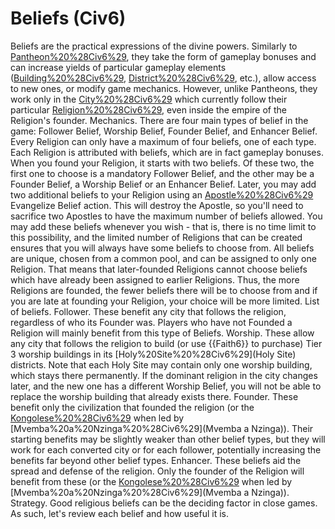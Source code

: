 # Beliefs (Civ6)

Beliefs are the practical expressions of the divine powers. Similarly to [Pantheon%20%28Civ6%29](Pantheons), they take the form of gameplay bonuses and can increase yields of particular gameplay elements ([Building%20%28Civ6%29](buildings), [District%20%28Civ6%29](districts), etc.), allow access to new ones, or modify game mechanics. However, unlike Pantheons, they work only in the [City%20%28Civ6%29](cities) which currently follow their particular [Religion%20%28Civ6%29](Religion), even inside the empire of the Religion's founder.
Mechanics.
There are four main types of belief in the game: Follower Belief, Worship Belief, Founder Belief, and Enhancer Belief. Every Religion can only have a maximum of four beliefs, one of each type.
Each Religion is attributed with beliefs, which are in fact gameplay bonuses.
When you found your Religion, it starts with two beliefs. Of these two, the first one to choose is a mandatory Follower Belief, and the other may be a Founder Belief, a Worship Belief or an Enhancer Belief. Later, you may add two additional beliefs to your Religion using an [Apostle%20%28Civ6%29](Apostle's) Evangelize Belief action. This will destroy the Apostle, so you'll need to sacrifice two Apostles to have the maximum number of beliefs allowed. You may add these beliefs whenever you wish - that is, there is no time limit to this possibility, and the limited number of Religions that can be created ensures that you will always have some beliefs to choose from.
All beliefs are unique, chosen from a common pool, and can be assigned to only one Religion. That means that later-founded Religions cannot choose beliefs which have already been assigned to earlier Religions. Thus, the more Religions are founded, the fewer beliefs there will be to choose from and if you are late at founding your Religion, your choice will be more limited.
List of beliefs.
Follower.
These benefit any city that follows the religion, regardless of who its Founder was. Players who have not Founded a Religion will mainly benefit from this type of Beliefs.
Worship.
These allow any city that follows the religion to build (or use {{Faith6}} to purchase) Tier 3 worship buildings in its [Holy%20Site%20%28Civ6%29](Holy Site) districts. Note that each Holy Site may contain only one worship building, which stays there permanently. If the dominant religion in the city changes later, and the new one has a different Worship Belief, you will not be able to replace the worship building that already exists there.
Founder.
These benefit only the civilization that founded the religion (or the [Kongolese%20%28Civ6%29](Kongolese) when led by [Mvemba%20a%20Nzinga%20%28Civ6%29](Mvemba a Nzinga)). Their starting benefits may be slightly weaker than other belief types, but they will work for each converted city or for each follower, potentially increasing the benefits far beyond other belief types.
Enhancer.
These beliefs aid the spread and defense of the religion. Only the founder of the Religion will benefit from these (or the [Kongolese%20%28Civ6%29](Kongolese) when led by [Mvemba%20a%20Nzinga%20%28Civ6%29](Mvemba a Nzinga)).
Strategy.
Good religious beliefs can be the deciding factor in close games. As such, let's review each belief and how useful it is.